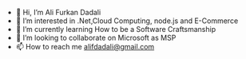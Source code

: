 - 👋 Hi, I’m Ali Furkan Dadali
- 👀 I’m interested in .Net,Cloud Computing, node.js and E-Commerce
- 🌱 I’m currently learning How to be a Software Craftsmanship
- 💞️ I’m looking to collaborate on Microsoft as MSP
- 📫 How to reach me alifdadali@gmail.com

<!---
furkandadali/furkandadali is a ✨ special ✨ repository because its `WHATISGOINGONHERE.md` (this file) appears on your GitHub profile.
You can click the Preview link to take a look at your changes.
--->
